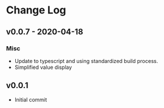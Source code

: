 # Change Log

## v0.0.7 - 2020-04-18

### Misc
- Update to typescript and using standardized build process.
- Simplified value display

## v0.0.1
- Initial commit
